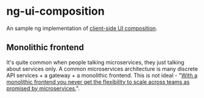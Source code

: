 # ng-ui-composition
An sample ng implementation of [client-side UI composition](http://microservices.io/patterns/ui/client-side-ui-composition.html).

## Monolithic frontend
It's quite common when people talking microservices, they just talking about services only. A common microservices architecture is many discrete API services + a gateway + a monolithic frontend. This is not ideal - "[With a monolithic frontend you never get the flexibility to scale across teams as promised by microservices.](http://blog.xebia.com/the-monolithic-frontend-in-the-microservices-architecture/)".

